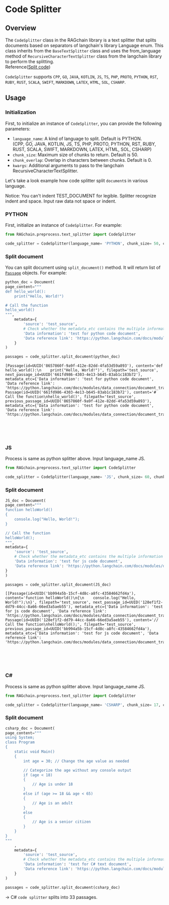 # Code Splitter

## Overview

The `CodeSplitter` class in the RAGchain library is a text splitter that splits documents based on separators of langchain's library Language enum.
This class inherits from the `BaseTextSplitter` class and uses the from_language method of `RecursiveCharacterTextSplitter` class from the langchain library to perform the splitting. <br>
Reference([Split code](https://python.langchain.com/docs/modules/data_connection/document_transformers/text_splitters/code_splitter))

`CodeSplitter` supports `CPP`, `GO`, `JAVA`, `KOTLIN`, `JS`, `TS`, `PHP`, `PROTO`, `PYTHON`, `RST`, `RUBY`, `RUST`, `SCALA`, `SWIFT`, `MARKDOWN`, `LATEX`, `HTML`, `SOL`, `CSHARP`.


## Usage

### Initialization

First, to initialize an instance of `CodeSplitter`, you can provide the following parameters: <br>

- `language_name`: A kind of language to split. Default is PYTHON.<br>
  (CPP, GO, JAVA, KOTLIN, JS, TS, PHP, PROTO, PYTHON, RST, RUBY, RUST, SCALA, SWIFT, MARKDOWN, LATEX, HTML, SOL, CSHARP)
- `chunk_size`: Maximum size of chunks to return. Default is 50. 
- `chunk_overlap`: Overlap in characters between chunks. Default is 0.
- `kwargs`: Additional arguments to pass to the langchain RecursiveCharacterTextSplitter.

Let's take a look example how code splitter split `document`s in various language.

Notice: You can't indent TEST_DOCUMENT for legible. Splitter recognize indent and space. Input raw data not space or indent.

### PYTHON

First, initialize an instance of `CodeSplitter`. For example:

```python
from RAGchain.preprocess.text_splitter import CodeSplitter

code_splitter = CodeSplitter(language_name= 'PYTHON', chunk_size= 50, chunk_overlap= 0)
```

### Split document

You can split document using `split_document()` method. It will return list of [`Passage`](https://nomadamas.github.io/RAGchain/build/html/RAGchain.schema.html#module-RAGchain.schema.passage) objects. For example:

```python
python_doc = Document(
page_content="""
def hello_world():
    print("Hello, World!")

# Call the function
hello_world()
""",
    metadata={
        'source': 'test_source',
        # Check whether the metadata_etc contains the multiple information from the TEST DOCUMENT metadatas or not.
        'Data information': 'test for python code document',
        'Data reference link': 'https://python.langchain.com/docs/modules/data_connection/document_transformers/text_splitters/code_splitter#python'
    }
)

passages = code_splitter.split_document(python_doc)
```
```
[Passage(id=UUID('8657860f-9a9f-412e-82dd-4fa53d59a893'), content='def hello_world():\n    print("Hello, World!")', filepath='test_source', next_passage_id=UUID('661fd986-4303-4e13-b645-83ab1c183b72'), metadata_etc={'Data information': 'test for python code document', 'Data reference link': 'https://python.langchain.com/docs/modules/data_connection/document_transformers/text_splitters/code_splitter#python'}), 
Passage(id=UUID('661fd986-4303-4e13-b645-83ab1c183b72'), content='# Call the function\nhello_world()', filepath='test_source', previous_passage_id=UUID('8657860f-9a9f-412e-82dd-4fa53d59a893'), metadata_etc={'Data information': 'test for python code document', 'Data reference link': 'https://python.langchain.com/docs/modules/data_connection/document_transformers/text_splitters/code_splitter#python'})]
```

<br>
<br>
<br>

### JS

Process is same as python splitter above. Input language_name JS.

```python
from RAGchain.preprocess.text_splitter import CodeSplitter

code_splitter = CodeSplitter(language_name= 'JS', chunk_size= 60, chunk_overlap= 0)
```

### Split document

```python
JS_doc = Document(
page_content="""
function helloWorld()
{
    console.log("Hello, World!");
}

// Call the function
helloWorld();
""",
metadata={
    'source': 'test_source',
    # Check whether the metadata_etc contains the multiple information from the TEST DOCUMENT metadatas or not.
    'Data information': 'test for js code document',
    'Data reference link': 'https://python.langchain.com/docs/modules/data_connection/document_transformers/text_splitters/code_splitter#js',
}
)

passages = code_splitter.split_document(JS_doc)
```
```
[[Passage(id=UUID('bb994a5b-15cf-4d8c-a8fc-43584662fd4a'), content='function helloWorld()\n{\n    console.log("Hello, World!");\n}', filepath='test_source', next_passage_id=UUID('128ef1f2-dd79-44cc-8a66-66ed3a5aeb55'), metadata_etc={'Data information': 'test for js code document', 'Data reference link': 'https://python.langchain.com/docs/modules/data_connection/document_transformers/text_splitters/code_splitter#js'}), 
Passage(id=UUID('128ef1f2-dd79-44cc-8a66-66ed3a5aeb55'), content='// Call the function\nhelloWorld();', filepath='test_source', previous_passage_id=UUID('bb994a5b-15cf-4d8c-a8fc-43584662fd4a'), metadata_etc={'Data information': 'test for js code document', 'Data reference link': 'https://python.langchain.com/docs/modules/data_connection/document_transformers/text_splitters/code_splitter#js'})]
```

<br>
<br>
<br>

### C#

Process is same as python splitter above. Input language_name JS.

```python
from RAGchain.preprocess.text_splitter import CodeSplitter

code_splitter = CodeSplitter(language_name= 'CSHARP', chunk_size= 17, chunk_overlap= 0)
```

### Split document

```python
csharp_doc = Document(
page_content="""
using System;
class Program
{
    static void Main()
    {
        int age = 30; // Change the age value as needed

        // Categorize the age without any console output
        if (age < 18)
        {
            // Age is under 18
        }
        else if (age >= 18 && age < 65)
        {
            // Age is an adult
        }
        else
        {
            // Age is a senior citizen
        }
    }
}
"""
    ,
    metadata={
        'source': 'test_source',
        # Check whether the metadata_etc contains the multiple information from the TEST DOCUMENT metadatas or not.
        'Data information': 'test for C# text document',
        'Data reference link': 'https://python.langchain.com/docs/modules/data_connection/document_transformers/text_splitters/code_splitter#c',
    }
)

passages = code_splitter.split_document(csharp_doc)
```

-> C# `code splitter` splits into 33 passages.

